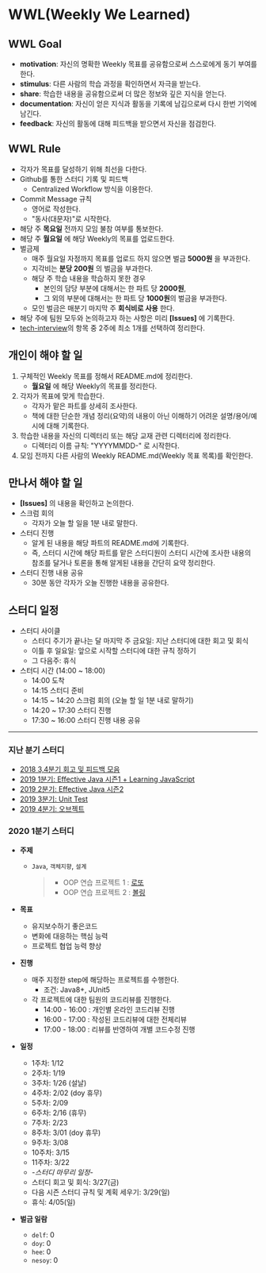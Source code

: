 # WWL(Weekly We Learned)

## WWL Goal
- **motivation**: 자신의 명확한 Weekly 목표를 공유함으로써 스스로에게 동기 부여를 한다.
- **stimulus**: 다른 사람의 학습 과정을 확인하면서 자극을 받는다.
- **share**: 학습한 내용을 공유함으로써 더 많은 정보와 깊은 지식을 얻는다.
- **documentation**: 자신이 얻은 지식과 활동을 기록에 남김으로써 다시 한번 기억에 남긴다.
- **feedback**: 자신의 활동에 대해 피드백을 받으면서 자신을 점검한다.

## WWL Rule
- 각자가 목표를 달성하기 위해 최선을 다한다.
- Github를 통한 스터디 기록 및 피드백
  - Centralized Workflow 방식을 이용한다.
- Commit Message 규칙
  - 영어로 작성한다.
  - "동사(대문자)"로 시작한다.
- 해당 주 **목요일** 전까지 모임 불참 여부를 통보한다.
- 해당 주 **월요일** 에 해당 Weekly의 목표를 업로드한다.
- 벌금제
  - 매주 월요일 자정까지 목표를 업로드 하지 않으면 벌금 **5000원** 을 부과한다.
  - 지각비는 **분당 200원** 의 벌금을 부과한다.
  - 해당 주 학습 내용을 학습하지 못한 경우
    - 본인의 담당 부분에 대해서는 한 파트 당 **2000원**,
    - 그 외의 부분에 대해서는 한 파트 당 **1000원**의 벌금을 부과한다.
  - 모인 벌금은 매분기 마지막 주 **회식비로 사용** 한다.
- 해당 주에 팀원 모두와 논의하고자 하는 사항은 미리 **[Issues]** 에 기록한다.
- [tech-interview](https://github.com/WeareSoft/tech-interview)의 항목 중 2주에 최소 1개를 선택하여 정리한다.

## 개인이 해야 할 일
1. 구체적인 Weekly 목표를 정해서 README.md에 정리한다.
    - **월요일** 에 해당 Weekly의 목표를 정리한다.
2. 각자가 목표에 맞게 학습한다.
    - 각자가 맡은 파트를 상세히 조사한다.
    - 책에 대한 단순한 개념 정리(요약)의 내용이 아닌 이해하기 어려운 설명/용어/예시에 대해 기록한다.
3. 학습한 내용을 자신의 디렉터리 또는 해당 교재 관련 디렉터리에 정리한다.
    - 디렉터리 이름 규칙: "YYYYMMDD-" 로 시작한다.
4. 모임 전까지 다른 사람의 Weekly README.md(Weekly 목표 목록)를 확인한다.

## 만나서 해야 할 일
- **[Issues]** 의 내용을 확인하고 논의한다.
- 스크럼 회의
  - 각자가 오늘 할 일을 1분 내로 말한다.
- 스터디 진행
  - 알게 된 내용을 해당 파트의 README.md에 기록한다.
  - 즉, 스터디 시간에 해당 파트를 맡은 스터디원이 스터디 시간에 조사한 내용의 참조를 달거나 토론을 통해 알게된 내용을 간단히 요약 정리한다.
- 스터디 진행 내용 공유
  - 30분 동안 각자가 오늘 진행한 내용을 공유한다.

## 스터디 일정
- 스터디 사이클
  - 스터디 주기가 끝나는 달 마지막 주 금요일: 지난 스터디에 대한 회고 및 회식
  - 이틀 후 일요일: 앞으로 시작할 스터디에 대한 규칙 정하기
  - 그 다음주: 휴식
- 스터디 시간 (14:00 ~ 18:00)
  - 14:00 도착
  - 14:15 스터디 준비
  - 14:15 ~ 14:20 스크럼 회의 (오늘 할 일 1분 내로 말하기)
  - 14:20 ~ 17:30 스터디 진행
  - 17:30 ~ 16:00 스터디 진행 내용 공유

---
### 지난 분기 스터디
- [2018 3,4분기 회고 및 피드백 모음](/feedback/2018/2018-total-feedback.md)
- [2019 1분기: Effective Java 시즌1 + Learning JavaScript](/feedback/2019/2019-1.md)
- [2019 2분기: Effective Java 시즌2](/feedback/2019/2019-2.md)
- [2019 3분기: Unit Test](/feedback/2019/2019-3.md)
- [2019 4분기: 오브젝트](/feedback/2019/2019-4.md)

### 2020 1분기 스터디
- **주제**
  - `Java`, `객체지향`, `설계`
    > - OOP 연습 프로젝트 1 : [로또](https://github.com/WeareSoft/java-lotto)
    > - OOP 연습 프로젝트 2 : [볼링](https://github.com/WeareSoft/java-bowling)

- **목표**
  - 유지보수하기 좋은코드
  - 변화에 대응하는 핵심 능력
  - 프로젝트 협업 능력 향상

- **진행**
  - 매주 지정한 step에 해당하는 프로젝트를 수행한다.
    - 조건: Java8+, JUnit5
  - 각 프로젝트에 대한 팀원의 코드리뷰를 진행한다.
    - 14:00 - 16:00 : 개인별 온라인 코드리뷰 진행
    - 16:00 - 17:00 : 작성된 코드리뷰에 대한 전체리뷰
    - 17:00 - 18:00 : 리뷰를 반영하여 개별 코드수정 진행

- **일정**
  - 1주차: 1/12
  - 2주차: 1/19
  - 3주차: 1/26 (설날)
  - 4주차: 2/02 (doy 휴무)
  - 5주차: 2/09
  - 6주차: 2/16 (휴무)
  - 7주차: 2/23
  - 8주차: 3/01 (doy 휴무)
  - 9주차: 3/08
  - 10주차: 3/15
  - 11주차: 3/22
  - *-스터디 마무리 일정-*
  - 스터디 회고 및 회식: 3/27(금)
  - 다음 시즌 스터디 규칙 및 계획 세우기: 3/29(일)
  - 휴식: 4/05(일)

- **벌금 일람**
  - `delf`: 0
  - `doy`: 0
  - `hee`: 0
  - `nesoy`: 0
